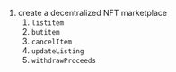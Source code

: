1. create a decentralized NFT marketplace
    1. `listitem`
    2. `butitem`
    3. `cancelItem`
    4. `updateListing`
    5. `withdrawProceeds`